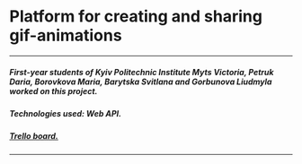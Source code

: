 # Platform for creating and sharing gif-animations
---
##### First-year students of Kyiv Politechnic Institute Myts Victoria, Petruk Daria, Borovkova Maria, Barytska Svitlana and Gorbunova Liudmyla worked on this project.
##### Technologies used: Web API.

##### [Trello board.](https://trello.com/b/qObUR6PF/course-work)
---
